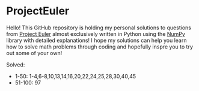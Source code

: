 # ProjectEuler
Hello! This GitHub repository is holding my personal solutions to questions from
[Project Euler](https://projecteuler.net/) almost exclusively written in Python 
using the [NumPy](https://numpy.org/) library with detailed explanations! I hope my solutions can 
help you learn how to solve math problems through coding and hopefully inspre you
to try out some of your own!

Solved:
- 1-50: 1-4,6-8,10,13,14,16,20,22,24,25,28,30,40,45
- 51-100: 97

